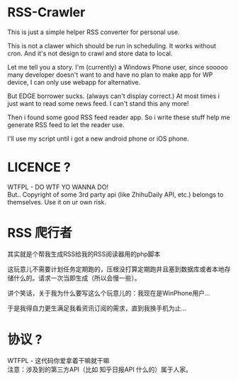 # RSS-Crawler

This is just a simple helper RSS converter for personal use.

This is not a clawer which should be run in scheduling. It works without cron. And it's not design to crawl and store data to local.

Let me tell you a story. I'm (currently) a Windows Phone user, since sooooo many developer doesn't want to and have no plan to make app for WP device, I can only use webapp for alternative.

But EDGE borrower sucks. (always can't display correct.) At most times i just want to read some news feed. I can't stand this any more!

Then i found some good RSS feed reader app. So i write these stuff help me generate RSS feed to let the reader use.

I'll use my script until i got a new android phone or iOS phone.

# LICENCE ?

WTFPL - DO WTF YO WANNA DO!  
But.. Copyright of some 3rd party api (like ZhihuDaily API, etc.) belongs to themselves. Use it on ur own risk.

# RSS 爬行者

其实就是个帮我生成RSS给我的RSS阅读器用的php脚本

这玩意儿不需要计划任务定期跑的，压根没打算定期跑并且塞到数据库或者本地存储什么的。请求一次当即生成（所以会慢一些）。

讲个笑话，关于我为什么要写这么个玩意儿的：我现在是WinPhone用户...

于是我得自力更生满足我看资讯订阅的需求，直到我换手机为止...

# 协议 ?

WTFPL - 这代码你爱拿着干嘛就干嘛  
注意：涉及到的第三方API（比如 知乎日报API 什么的）属于人家。
